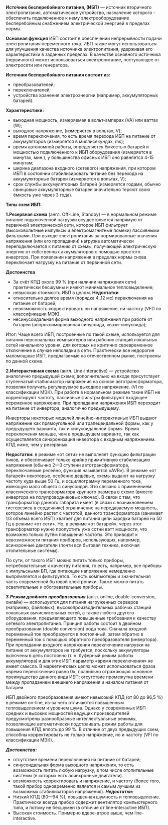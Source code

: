 **Исто́чник бесперебо́йного пита́ния, (ИБП)** — источник вторичного электропитания, автоматическое устройство, назначение которого - обеспечить подключенное к нему электрооборудование бесперебойным снабжением электрической энергией в пределах нормы.

**Основная функция** ИБП состоит в обеспечении непрерывности подачи электропитания переменного тока. ИБП также могут использоваться для улучшения качества источника электропитания, удерживая его характеристики в заданных пределах. В качестве основного источника (первичного) может использоваться электропитание, поступающее от электросети или генератора.

**Источник бесперебойного питания состоит из:**
- преобразователей;
- переключателей;
- устройства хранения электроэнергии (например, аккумуляторных батарей).

**Характеристики:**
- выходная мощность, измеряемая в вольт-амперах (VA) или ваттах (W);
- выходное напряжение, (измеряется в вольтах, V);
- время переключения, то есть время перехода ИБП на питание от аккумуляторов (измеряется в миллисекундах, ms);
- время автономной работы, определяется ёмкостью батарей и мощностью подключённого к ИБП оборудования (измеряется в минутах, мин.), у большинства офисных ИБП оно равняется 4-15 минутам;
- ширина диапазона входного (сетевого) напряжения, при котором ИБП в состоянии стабилизировать питание без перехода на аккумуляторные батареи (измеряется в вольтах, V);
- срок службы аккумуляторных батарей (измеряется годами, обычно свинцовые аккумуляторные батареи значительно теряют свою ёмкость уже через 3 года).

**Типы схем ИБП:**

**1.Резервная схема** (англ. Off-Line, Standby) — в нормальном режиме питание подключенной нагрузки осуществляется напрямую от первичной электрической сети, которое ИБП фильтрует (высоковольтные импульсы и электромагнитные помехи) пассивными фильтрами. При выходе электропитания за нормированные значения напряжения (или его пропадании) нагрузка автоматически переподключается к питанию от схемы, получающей электрическую энергию от собственных аккумуляторов с помощью простого инвертора. При появлении напряжения в пределах нормы снова переключает нагрузку на питание от первичной сети.

**Достоинства**
- За счёт КПД около 99 % (при наличии напряжения сети) практически бесшумны и имеют минимальное тепловыделение;
- невысокая стоимость ИБП в целом.
**Недостатки**
- относительно долгое время (порядка 4..12 мс) переключения на питание от батарей;
- невозможность корректировать ни напряжение, ни частоту (VFD по классификации МЭК).
- несинусоидальная форма выходного напряжения при работе от батареи (аппроксимированная синусоида, квази-синусоида);

Итог: Чаще всего ИБП, построенные по такой схеме, используется для питания персональных компьютеров или рабочих станций локальных сетей начального уровня, для которых не критично своевременное отключение в случае неполадки в сети. Практически все недорогие маломощные ИБП, предлагаемые на отечественном рынке, построены по данной схеме.

**2.Интерактивная схема** (англ. Line-Interactive) — устройство аналогично предыдущей схеме; дополнительно на входе присутствует ступенчатый стабилизатор напряжения на основе автотрансформатора, позволяя получить регулируемое выходное напряжение. (VI по классификации МЭК). При работе в нормальном режиме такие ИБП не корректируют частоту, пассивные фильтры фильтруют входящее переменное напряжение. При пропадании напряжения ИБП переходит на питание от инвертора, аналогично предыдущему.

Инверторы некоторых моделей линейно-интерактивных ИБП выдают напряжение как прямоугольной или трапецеидальной формы, как у предыдущего варианта, так и синусоидальной формы. Время переключения меньше, чем в предыдущем варианте, так как осуществляется синхронизация инвертора с входным напряжением. КПД ниже, чем у резервных.

**Недостатки:** в режиме «от сети» не выполняет функцию фильтрации пиков, и обеспечивает только крайне примитивную стабилизацию напряжения (обычно 2—3 ступени автотрансформатора, переключаемые релейно, функция называется «AVR»).
В режиме «от батарей» некоторые, особенно дешёвые, схемы выдают на нагрузку частоту куда выше 50 Гц, и осциллограмму переменного тока, имеющую мало общего с синусоидой. Это связано с применением классического трансформатора крупного размера в схеме (вместо инвертора на полупроводниковых ключах). В связи с тем, что трансформатор данного габарита имеет (в связи с возникновением гистерезиса в сердечнике) ограничение на передаваемую мощность, которое линейно растет с частотой, данного трансформатора (занимает 1/3 объёма всего ИБП) хватает для питания цепи зарядки батарей на 50 Гц в режиме «от сети». Но, в режиме «от батарей», через этот трансформатор нужно пропустить уже сотни ватт мощности, что возможно только путём повышения частоты.
Это приводит к невозможности питания приборов, использующих, например, асинхронные двигатели (почти вся бытовая техника, включая отопительные системы).

По сути, от такого ИБП можно питать только приборы, нетребовательные к качеству питания, то есть, например, все приборы с импульсными БП, где питающее напряжение немедленно выпрямляется и фильтруется. То есть компьютеры и значительная часть современной бытовой электроники. Также можно питать осветительные и обогревательные приборы.


***3.Режим двойного преобразования*** (англ. online, double-conversion, онлайн) — используется для питания нагруженных серверов (например, файловых), высокопроизводительных рабочих станций локальных вычислительных сетей, а также любого другого оборудования, предъявляющего повышенные требования к качеству сетевого электропитания. Принцип работы состоит в двойном преобразовании (double conversion) рода тока. Сначала входной переменный ток преобразуется в постоянный, затем обратно в переменный ток с помощью обратного преобразователя (инвертора). При пропадании входного напряжения переключение нагрузки на питание от аккумуляторов не требуется, поскольку аккумуляторы включены в цепь постоянно (т. н. буферный режим работы аккумулятора) и для этих ИБП параметр «время переключения» не имеет смысла. В маркетинговых целях может использоваться фраза «время переключения равно 0», правильно отражающая основное преимущество данного вида ИБП: отсутствие промежутка времени между пропаданием внешнего напряжения и началом питания от батарей. 

ИБП двойного преобразования имеют невысокий КПД (от 80 до 96,5 %) в режиме on-line, из-за чего отличаются повышенным тепловыделением и уровнем шума. Однако у современных ИБП средних и высоких мощностей ведущих производителей предусмотрены разнообразные интеллектуальные режимы, позволяющие автоматически подстраивать режим работы для повышения КПД вплоть до 99 %. В отличие от двух предыдущих схем, способны корректировать не только напряжение, но и частоту (VFI по классификации МЭК).

***Достоинства:***
- отсутствие времени переключения на питание от батарей;
- синусоидальная форма выходного напряжения, то есть возможность питать любую нагрузку, в том числе отопительные системы (в которых есть асинхронные двигатели).
- возможность корректировать и напряжение, и частоту (более того, такой прибор одновременно является и самым лучшим из возможных стабилизаторов напряжения).
***Недостатки:***
- Низкий КПД (80—94 %), повышенная шумность и тепловыделение. Практически всегда прибор содержит вентилятор компьютерного типа, и потому не бесшумен (в отличие от line-interactive ИБП).
- Высокая стоимость. Примерно вдвое-втрое выше, чем line-interactive.
